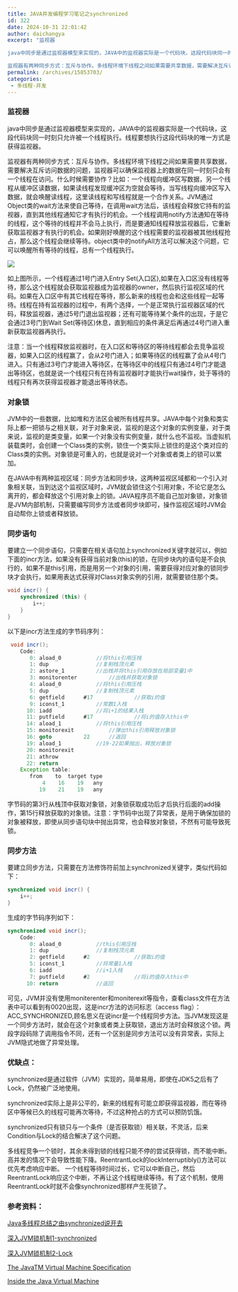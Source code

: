 ```yaml
---
title: JAVA并发编程学习笔记之synchronized
id: 322
date: 2024-10-31 22:01:42
author: daichangya
excerpt: "监视器

java中同步是通过监视器模型来实现的，JAVA中的监视器实际是一个代码块，这段代码块同一时刻只允许被一个线程执行。线程要想执行这段代码块的唯一方式是获得监视器。

监视器有两种同步方式：互斥与协作。多线程环境下线程之间如果需要共享数据，需要解决互斥访问数据的问题，监视器可以确保监视器上的数据在同一时刻只会有一个线程在访问。什么时候需要协作？比如：一个线程向缓冲区写数据，另一个线"
permalink: /archives/15853703/
categories:
 - 多线程-并发
---
```


 

### 监视器

java中同步是通过监视器模型来实现的，JAVA中的监视器实际是一个代码块，这段代码块同一时刻只允许被一个线程执行。线程要想执行这段代码块的唯一方式是获得监视器。

监视器有两种同步方式：互斥与协作。多线程环境下线程之间如果需要共享数据，需要解决互斥访问数据的问题，监视器可以确保监视器上的数据在同一时刻只会有一个线程在访问。什么时候需要协作？比如：一个线程向缓冲区写数据，另一个线程从缓冲区读数据，如果读线程发现缓冲区为空就会等待，当写线程向缓冲区写入数据，就会唤醒读线程，这里读线程和写线程就是一个合作关系。JVM通过Object类的wait方法来使自己等待，在调用wait方法后，该线程会释放它持有的监视器，直到其他线程通知它才有执行的机会。一个线程调用notify方法通知在等待的线程，这个等待的线程并不会马上执行，而是要通知线程释放监视器后，它重新获取监视器才有执行的机会。如果刚好唤醒的这个线程需要的监视器被其他线程抢占，那么这个线程会继续等待。object类中的notifyAll方法可以解决这个问题，它可以唤醒所有等待的线程，总有一个线程执行。

![](https://img-my.csdn.net/uploads/201205/12/1336829825_7276.jpg)  

如上图所示，一个线程通过1号门进入Entry Set(入口区),如果在入口区没有线程等待，那么这个线程就会获取监视器成为监视器的owner，然后执行监视区域的代码。如果在入口区中有其它线程在等待，那么新来的线程也会和这些线程一起等待。线程在持有监视器的过程中，有两个选择，一个是正常执行监视器区域的代码，释放监视器，通过5号门退出监视器；还有可能等待某个条件的出现，于是它会通过3号门到Wait Set(等待区)休息，直到相应的条件满足后再通过4号门进入重新获取监视器再执行。

注意：当一个线程释放监视器时，在入口区和等待区的等待线程都会去竞争监视器，如果入口区的线程赢了，会从2号门进入；如果等待区的线程赢了会从4号门进入。只有通过3号门才能进入等待区，在等待区中的线程只有通过4号门才能退出等待区，也就是说一个线程只有在持有监视器时才能执行wait操作，处于等待的线程只有再次获得监视器才能退出等待状态。

  

### 对象锁

JVM中的一些数据，比如堆和方法区会被所有线程共享。JAVA中每个对象和类实际上都一把锁与之相关联，对于对象来说，监视的是这个对象的实例变量，对于类来说，监视的是类变量，如果一个对象没有实例变量，就什么也不监视。当虚拟机装载类时，会创建一个Class类的实例，锁住一个类实际上锁住的是这个类对应的Class类的实例。对象锁是可重入的，也就是说对一个对象或者类上的锁可以累加。

在JAVA中有两种监视区域：同步方法和同步块，这两种监视区域都和一个引入对象相关联，当到达这个监视区域时，JVM就会锁住这个引用对象，不论它是怎么离开的，都会释放这个引用对象上的锁。JAVA程序员不能自己加对象锁，对象锁是JVM内部机制，只需要编写同步方法或者同步块即可，操作监视区域时JVM会自动帮你上锁或者释放锁。

  

### 同步语句

要建立一个同步语句，只需要在相关语句加上synchronized关键字就可以，例如下面的incr方法，如果没有获得当前对象(this)的锁，在同步块内的语句是不会执行的，如果不是this引用，而是用另一个对象的引用，需要获得对应对象的锁同步块才会执行，如果用表达式获得对Class对象实例的引用，就需要锁住那个类。

```java
void incr() {
	synchronized (this) {
		i++;
	}
}
```

以下是incr方法生成的字节码序列：

```java
 void incr();
    Code:
       0: aload_0			//将this引用压栈
       1: dup				//复制栈顶元素
       2: astore_1			//出栈并将this引用存放在局部变量1中
       3: monitorenter			//出栈并获取对象锁
       4: aload_0			//将this引用压栈
       5: dup				//复制栈顶元素
       6: getfield      #17             //获取i的值
       9: iconst_1			//常数1入栈
      10: iadd				//将i+1的结果入栈
      11: putfield      #17             //将i的值存入this中
      14: aload_1			//将this引用压栈
      15: monitorexit			//弹出this引用释放对象锁
      16: goto          22		//返回
      19: aload_1			//19-22如果抛出，释放对象锁
      20: monitorexit   
      21: athrow        
      22: return        
    Exception table:
       from    to  target type
           4    16    19   any
          19    21    19   any
```

字节码的第3行从栈顶中获取对象锁，对象锁获取成功后才后执行后面的add操作，第15行释放获取的对象锁。注意：字节码中出现了异常表，是用于确保加锁的对象被释放，即使从同步语句块中抛出异常，也会释放对象锁，不然有可能导致死锁。

### 同步方法

要建立同步方法，只需要在方法修饰符前加上synchronized关键字，类似代码如下：

```java
synchronized void incr() {
	i++;
}
```

生成的字节码序列如下：

```java
synchronized void incr();
    Code:
       0: aload_0			//this引用压栈
       1: dup				//复制栈顶元素
       2: getfield      #2              //获取i的值
       5: iconst_1			//将常量1入栈
       6: iadd				//i+1入栈
       7: putfield      #2              //将i的值存入this中
      10: return			//返回
```

  

可见，JVM并没有使用moniterenter和moniterexit等指令，查看class文件在方法表中可以看到有0020出现，这是incr方法的访问标志（access flag）：ACC_SYNCHRONIZED,顾名思义在说incr是一个线程同步方法。当JVM发现这是一个同步方法时，就会在这个对象或者类上获取锁，退出方法时会释放这个锁。两段字段码除了调用指令不同，还有一个区别是同步方法可以没有异常表，实际上JVM隐式地做了异常处理。

  

### 优缺点：

synchronized是通过软件（JVM）实现的，简单易用，即使在JDK5之后有了Lock，仍然被广泛地使用。

synchronized实际上是非公平的，新来的线程有可能立即获得监视器，而在等待区中等候已久的线程可能再次等待，不过这种抢占的方式可以预防饥饿。

synchronized只有锁只与一个条件（是否获取锁）相关联，不灵活，后来Condition与Lock的结合解决了这个问题。

多线程竞争一个锁时，其余未得到锁的线程只能不停的尝试获得锁，而不能中断。高并发的情况下会导致性能下降。ReentrantLock的lockInterruptibly()方法可以优先考虑响应中断。 一个线程等待时间过长，它可以中断自己，然后ReentrantLock响应这个中断，不再让这个线程继续等待。有了这个机制，使用ReentrantLock时就不会像synchronized那样产生死锁了。

  

### 参考资料：

[Java多线程总结之由synchronized说开去](http://hellosure.iteye.com/blog/1121157)  

[深入JVM锁机制1-synchronized](http://blog.csdn.net/chen77716/article/details/6618779)  

[深入JVM锁机制2-Lock](http://blog.csdn.net/chen77716/article/details/6641477)  

[The JavaTM Virtual Machine Specification](http://docs.oracle.com/javase/specs/jvms/se5.0/html/VMSpecTOC.doc.html)  

[Inside the Java Virtual Machine](http://www.artima.com/insidejvm/blurb.html)